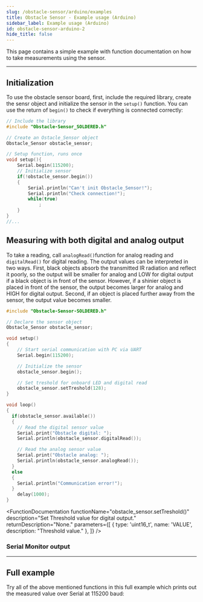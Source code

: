 ```yaml
---
slug: /obstacle-sensor/arduino/examples
title: Obstacle Sensor - Example usage (Arduino)
sidebar_label: Example usage (Arduino)
id: obstacle-sensor-arduino-2
hide_title: false
---
```


This page contains a simple example with function documentation on how to take measurements using the sensor.

---

## Initialization

To use the obstacle sensor board, first, include the required library, create the sensr object and initialize the sensor in the `setup()` function. You can use the return of `begin()` to check if everything is connected correctly:
```cpp
// Include the library
#include "Obstacle-Sensor_SOLDERED.h"

// Create an Ostacle_Sensor object
Obstacle_Sensor obstacle_sensor;

// Setup function, runs once
void setup(){
    Serial.begin(115200);
    // Initialize sensor
    if(!obstacle_sensor.begin())
    {
        Serial.println("Can't init Obstacle_Sensor!");
        Serial.println("Check connection!");
        while(true)
            ;
    }
}
//...
```
<FunctionDocumentation
  functionName="obstacle_sensor.begin()"
  description="Initializes the  Obstacle_Sensor, setting up communication over I2C and verifying its presence."
  returnDescription="Returns true if initialization is successful, false otherwise."
  parameters={[]}
/>

## Measuring with both digital and analog output
To take a reading, call `analogRead()`function for analog reading and `digitalRead()` for digital reading. The output values can be interpreted in two ways. First, black objects absorb the transmitted IR radiation and reflect it poorly, so the output will be smaller for analog and LOW for digital output if a black object is in front of the sensor. However, if a shinier object is placed in front of the sensor, the output becomes larger for analog and HIGH for digital output. Second, if an object is placed further away from the sensor, the output value becomes smaller.
```cpp
#include "Obstacle-Sensor-SOLDERED.h"

// Declare the sensor object
Obstacle_Sensor obstacle_sensor;

void setup()
{
    // Start serial communication with PC via UART
    Serial.begin(115200);

    // Initialize the sensor
    obstacle_sensor.begin();

    // Set treshold for onboard LED and digital read
    obstacle_sensor.setTreshold(128);
}

void loop()
{
  if(obstacle_sensor.available())
  {
    // Read the digital sensor value
    Serial.print("Obstacle digital: ");
    Serial.println(obstacle_sensor.digitalRead());

    // Read the analog sensor value
    Serial.print("Obstacle analog: ");
    Serial.println(obstacle_sensor.analogRead());
  }
  else
  {
    Serial.println("Communication error!");
  }
    delay(1000);
}
```
<FunctionDocumentation
  functionName="obstacle_sensor.setTreshold()"
  description="Set Threshold value for digital output."
  returnDescription="None."
  parameters={[
    { type: 'uint16_t', name: 'VALUE', description: "Threshold value." },
  ]}
/>

### Serial Monitor output
<CenteredImage src="/img/obstacle-sensor/obstacle_sensor_output.jpg" alt="Output from Serial Monitor" caption="Output from Serial Monitor" width="400px" />

---

## Full example

Try all of the above mentioned functions in this full example which prints out the measured  value over Serial at 115200 baud:

<QuickLink 
  title="Analog.ino" 
  description="Example file for using SHTC3 sensor with easyC/Qwiic/I2C"
  url="https://github.com/SolderedElectronics/Soldered-SHTC3-Temperature-Humidity-Sensor-Arduino-Library/blob/main/examples/TempAndHumidity/TempAndHumidity.ino" 
/>